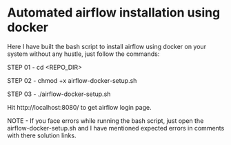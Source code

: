 
<h1> Automated airflow installation using docker </h1>

Here I have built the bash script to install airflow using docker on your system without any hustle, just follow the commands:

STEP 01 - cd <REPO_DIR>

STEP 02 - chmod +x airflow-docker-setup.sh

STEP 03 - ./airflow-docker-setup.sh

Hit http://localhost:8080/ to get airflow login page.

NOTE - If you face errors while running the bash script, just open the airflow-docker-setup.sh and I have mentioned expected errors in comments with there solution links.
